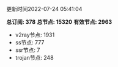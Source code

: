 更新时间2022-07-24 05:41:04

**总订阅: 378**
**总节点: 15320**
**有效节点: 2963**
- v2ray节点: 1931
- ss节点: 777
- ssr节点: 7
- trojan节点: 248
